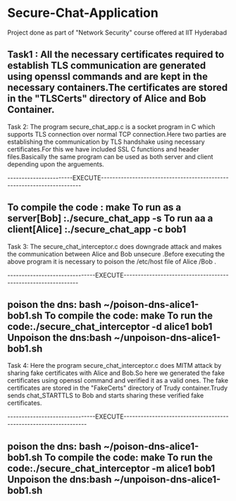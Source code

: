 # Secure-Chat-Application

Project done as part of "Network Security" course offered at IIT Hyderabad

Task1 :
   All the necessary certificates required to establish TLS communication are generated using openssl
commands and are kept in the necessary containers.The certificates are stored in the "TLSCerts"
directory of Alice and Bob Container.
-----------------------------------------------------------------------------------------------------
Task 2:
  The program secure_chat_app.c is a socket program in C which supports TLS connection over normal
TCP connection.Here two parties are establishing the communication by TLS handshake using necessary
certificates.For this we have included SSL C functions and header files.Basically the same program
can be used as both server and client depending upon the arguements.

-----------------------EXECUTE-----------------------------------------------------------------------

To compile the code : make 
To run as a server[Bob]    :./secure_chat_app -s
To run aa a client[Alice]  :./secure_chat_app -c bob1
---------------------------------------------------------------------------------------------------
Task 3:
   The secure_chat_interceptor.c does downgrade attack and makes the communication between Alice and 
Bob unsecure .Before executing the above program it is necessary to poison the /etc/host file of Alice
/Bob .

-------------------------------EXECUTE--------------------------------------------------------------

poison the dns: bash ~/poison-dns-alice1-bob1.sh
To compile the code: make
To run the code:./secure_chat_interceptor -d alice1 bob1
Unpoison the dns:bash ~/unpoison-dns-alice1-bob1.sh
---------------------------------------------------------------------------------------------------
Task 4:
  Here the program secure_chat_interceptor.c does MITM attack by sharing fake certificates with Alice
and Bob.So here we generated the fake certificates using openssl command and verified it as a valid ones.
The fake certificates are stored in the "FakeCerts" directory of Trudy container.Trudy sends chat_STARTTLS
to Bob and starts sharing these verified fake certificates.

-------------------------------EXECUTE-----------------------------------------------------------------

poison the dns: bash ~/poison-dns-alice1-bob1.sh
To compile the code: make
To run the code:./secure_chat_interceptor -m alice1 bob1
Unpoison the dns:bash ~/unpoison-dns-alice1-bob1.sh
------------------------------------------------------------------------------------------------------------
